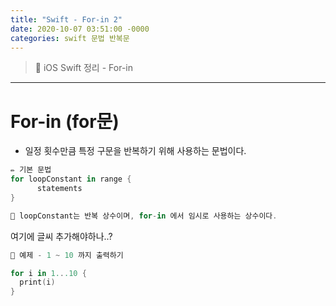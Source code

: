 ```yaml
---
title: "Swift - For-in 2"
date: 2020-10-07 03:51:00 -0000
categories: swift 문법 반복문
---
```

> 📝 iOS Swift 정리 - For-in

---

# For-in (for문)

- 일정 횟수만큼 특정 구문을 반복하기 위해 사용하는 문법이다.

```swift
✏️ 기본 문법
for loopConstant in range {
      statements
}

💬 loopConstant는 반복 상수이며, for-in 에서 임시로 사용하는 상수이다.
```
여기에 글씨 추가해야하나..?

```Swift
📂 예제 - 1 ~ 10 까지 출력하기

for i in 1...10 {
  print(i)
}
```
